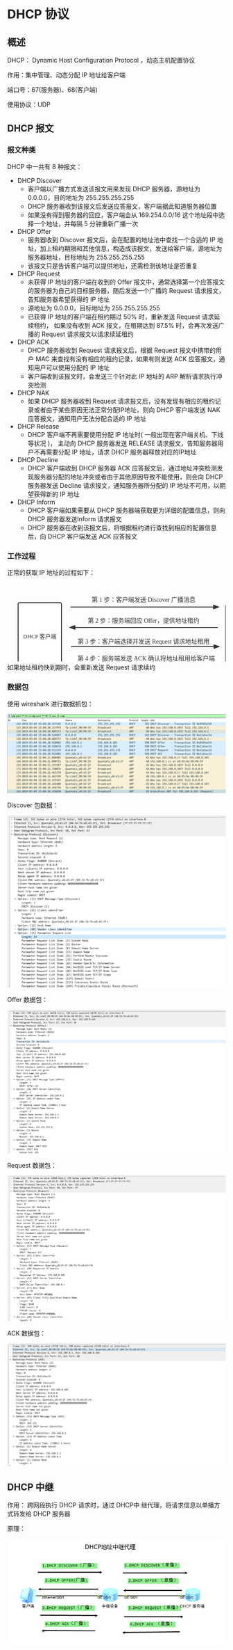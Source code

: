 # DHCP 协议

## 概述

DHCP： Dynamic Host Configuration Protocol ，动态主机配置协议

作用：集中管理、动态分配 IP 地址给客户端

端口号：67(服务器)、68(客户端)

使用协议：UDP

## DHCP 报文

### 报文种类

DHCP 中一共有 8 种报文：

+ DHCP  Discover 
  + 客户端以广播方式发送该报文用来发现 DHCP 服务器，源地址为 0.0.0.0，目的地址为 255.255.255.255  
  + DHCP 服务器收到该报文后发送应答报文，客户端据此知道服务器位置
  + 如果没有得到服务器的回应，客户端会从 169.254.0.0/16 这个地址段中选择一个地址，并每隔 5 分钟重新广播一次
+ DHCP  Offer
  + 服务器收到 Discover 报文后，会在配置的地址池中查找一个合适的 IP 地址，加上租约期限和其他信息，构造成该报文，发送给客户端，源地址为服务器地址，目标地址为 255.255.255.255
  + 该报文只是告诉客户端可以提供地址，还需检测该地址是否重复
+ DHCP  Request
  + 未获得 IP 地址的客户端在收到的 Offer 报文中，通常选择第一个应答报文的服务器为自己的目标服务器，随后发送一个广播的 Request 请求报文，告知服务器希望获得的 IP 地址
  + 源地址为 0.0.0.0，目标地址为 255.255.255.255
  + 已获得 IP 地址的客户端在租约期过 50% 时，重新发送 Request 请求延续租约， 如果没有收到 ACK 报文，在租期达到 87.5% 时，会再次发送广播的 Request 请求报文以请求续延租约
+ DHCP  ACK
  +  DHCP 服务器收到 Request 请求报文后，根据 Request 报文中携带的用户 MAC 来查找有没有相应的租约记录，如果有则发送 ACK 应答报文，通知用户可以使用分配的 IP 地址 
  + 客户端收到该报文时，会发送三个针对此 IP 地址的 ARP 解析请求执行冲突检测
+ DHCP  NAK
  +  如果 DHCP 服务器收到 Request 请求报文后，没有发现有相应的租约记录或者由于某些原因无法正常分配IP地址，则向 DHCP 客户端发送 NAK 应答报文，通知用户无法分配合适的 IP 地址 
+ DHCP  Release
  +  DHCP 客户端不再需要使用分配 IP 地址时( 一般出现在客户端关机、下线等状况 )， 主动向 DHCP 服务器发送 RELEASE 请求报文，告知服务器用户不再需要分配 IP 地址，请求 DHCP 服务器释放对应的IP地址 
+ DHCP  Decline
  +  DHCP 客户端收到 DHCP 服务器 ACK 应答报文后，通过地址冲突检测发现服务器分配的地址冲突或者由于其他原因导致不能使用，则会向 DHCP 服务器发送 Decline 请求报文，通知服务器所分配的 IP 地址不可用，以期望获得新的 IP 地址 
+ DHCP  Inform
  +  DHCP 客户端如果需要从 DHCP 服务器端获取更为详细的配置信息，则向 DHCP 服务器发送Inform 请求报文 
  +  DHCP 服务器在收到该报文后，将根据租约进行查找到相应的配置信息后，向 DHCP 客户端发送 ACK 应答报文 

### 工作过程

正常的获取 IP 地址的过程如下：

<svg id="SvgjsSvg1006" width="631" height="227" xmlns="http://www.w3.org/2000/svg" version="1.1" xmlns:xlink="http://www.w3.org/1999/xlink" xmlns:svgjs="http://svgjs.com/svgjs"><defs id="SvgjsDefs1007"><marker id="SvgjsMarker1022" markerWidth="14" markerHeight="10" refX="10" refY="5" viewBox="0 0 14 10" orient="auto" markerUnits="userSpaceOnUse" stroke-dasharray="0,0"><path id="SvgjsPath1023" d="M0,0 L14,5 L0,10 L0,0" fill="#323232" stroke="#323232" stroke-width="1"></path></marker><marker id="SvgjsMarker1032" markerWidth="14" markerHeight="10" refX="10" refY="5" viewBox="0 0 14 10" orient="auto" markerUnits="userSpaceOnUse" stroke-dasharray="0,0"><path id="SvgjsPath1033" d="M0,0 L14,5 L0,10 L0,0" fill="#323232" stroke="#323232" stroke-width="1"></path></marker><marker id="SvgjsMarker1042" markerWidth="14" markerHeight="10" refX="10" refY="5" viewBox="0 0 14 10" orient="auto" markerUnits="userSpaceOnUse" stroke-dasharray="0,0"><path id="SvgjsPath1043" d="M0,0 L14,5 L0,10 L0,0" fill="#323232" stroke="#323232" stroke-width="1"></path></marker><marker id="SvgjsMarker1052" markerWidth="14" markerHeight="10" refX="10" refY="5" viewBox="0 0 14 10" orient="auto" markerUnits="userSpaceOnUse" stroke-dasharray="0,0"><path id="SvgjsPath1053" d="M0,0 L14,5 L0,10 L0,0" fill="#323232" stroke="#323232" stroke-width="1"></path></marker></defs><g id="SvgjsG1008" transform="translate(25,46)"><path id="SvgjsPath1009" d="M 0 4Q 0 0 4 0L 96 0Q 100 0 100 4L 100 148Q 100 152 96 152L 4 152Q 0 152 0 148Z" stroke="rgba(50,50,50,1)" stroke-width="2" fill-opacity="1" fill="#ffffff"></path><g id="SvgjsG1010"><text id="SvgjsText1011" font-family="微软雅黑" text-anchor="middle" font-size="13px" width="80px" fill="#323232" font-weight="400" align="middle" lineHeight="125%" anchor="middle" family="微软雅黑" size="13px" weight="400" font-style="" opacity="1" y="66.375" transform="rotate(0)"><tspan id="SvgjsTspan1012" dy="16" x="50"><tspan id="SvgjsTspan1013" style="text-decoration:;">DHCP 客户端</tspan></tspan></text></g></g><g id="SvgjsG1014" transform="translate(504,50)"><path id="SvgjsPath1015" d="M 0 4Q 0 0 4 0L 98 0Q 102 0 102 4L 102 148Q 102 152 98 152L 4 152Q 0 152 0 148Z" stroke="rgba(50,50,50,1)" stroke-width="2" fill-opacity="1" fill="#ffffff"></path><g id="SvgjsG1016"><text id="SvgjsText1017" font-family="微软雅黑" text-anchor="middle" font-size="13px" width="82px" fill="#323232" font-weight="400" align="middle" lineHeight="125%" anchor="middle" family="微软雅黑" size="13px" weight="400" font-style="" opacity="1" y="66.375" transform="rotate(0)"><tspan id="SvgjsTspan1018" dy="16" x="51"><tspan id="SvgjsTspan1019" style="text-decoration:;">DHCP 服务端</tspan></tspan></text></g></g><g id="SvgjsG1020"><path id="SvgjsPath1021" d="M146 56L315.5 56L315.5 56L485 56" stroke="#323232" stroke-width="2" fill="none" marker-end="url(#SvgjsMarker1022)"></path></g><g id="SvgjsG1024" transform="translate(156,25)"><path id="SvgjsPath1025" d="M 0 0L 317 0L 317 25L 0 25Z" stroke="none" fill="none"></path><g id="SvgjsG1026"><text id="SvgjsText1027" font-family="微软雅黑" text-anchor="middle" font-size="14px" width="317px" fill="#323232" font-weight="400" align="middle" lineHeight="125%" anchor="middle" family="微软雅黑" size="14px" weight="400" font-style="" opacity="1" y="1.75" transform="rotate(0)"><tspan id="SvgjsTspan1028" dy="17" x="158.5"><tspan id="SvgjsTspan1029" style="text-decoration:;">第 1 步：客户端发送 Discover 广播消息</tspan></tspan></text></g></g><g id="SvgjsG1030"><path id="SvgjsPath1031" d="M486 103L316.5 103L316.5 103L147 103" stroke="#323232" stroke-width="2" fill="none" marker-end="url(#SvgjsMarker1032)"></path></g><g id="SvgjsG1034" transform="translate(156,73)"><path id="SvgjsPath1035" d="M 0 0L 317 0L 317 25L 0 25Z" stroke="none" fill="none"></path><g id="SvgjsG1036"><text id="SvgjsText1037" font-family="微软雅黑" text-anchor="middle" font-size="14px" width="317px" fill="#323232" font-weight="400" align="middle" lineHeight="125%" anchor="middle" family="微软雅黑" size="14px" weight="400" font-style="" opacity="1" y="1.75" transform="rotate(0)"><tspan id="SvgjsTspan1038" dy="17" x="158.5"><tspan id="SvgjsTspan1039" style="text-decoration:;">第 2 步：服务端回应 Offer，提供地址租约</tspan></tspan></text></g></g><g id="SvgjsG1040"><path id="SvgjsPath1041" d="M147 147L316.5 147L316.5 147L486 147" stroke="#323232" stroke-width="2" fill="none" marker-end="url(#SvgjsMarker1042)"></path></g><g id="SvgjsG1044" transform="translate(156,121)"><path id="SvgjsPath1045" d="M 0 0L 317 0L 317 25L 0 25Z" stroke="none" fill="none"></path><g id="SvgjsG1046"><text id="SvgjsText1047" font-family="微软雅黑" text-anchor="middle" font-size="14px" width="317px" fill="#323232" font-weight="400" align="middle" lineHeight="125%" anchor="middle" family="微软雅黑" size="14px" weight="400" font-style="" opacity="1" y="1.75" transform="rotate(0)"><tspan id="SvgjsTspan1048" dy="17" x="158.5"><tspan id="SvgjsTspan1049" style="text-decoration:;">第 3 步：客户端选择并发送 Request 请求地址租用</tspan></tspan></text></g></g><g id="SvgjsG1050"><path id="SvgjsPath1051" d="M486 188L318 188L318 188L150 188" stroke="#323232" stroke-width="2" fill="none" marker-end="url(#SvgjsMarker1052)"></path></g><g id="SvgjsG1054" transform="translate(156,161)"><path id="SvgjsPath1055" d="M 0 0L 329 0L 329 23L 0 23Z" stroke="none" fill="none"></path><g id="SvgjsG1056"><text id="SvgjsText1057" font-family="微软雅黑" text-anchor="middle" font-size="14px" width="329px" fill="#323232" font-weight="400" align="middle" lineHeight="125%" anchor="middle" family="微软雅黑" size="14px" weight="400" font-style="" opacity="1" y="0.75" transform="rotate(0)"><tspan id="SvgjsTspan1058" dy="17" x="164.5"><tspan id="SvgjsTspan1059" style="text-decoration:;">第 4 步：服务端发送 ACK 确认将地址租用给客户端</tspan></tspan></text></g></g></svg>
如果地址租约快到期时，会重新发送 Request 请求续约

### 数据包

使用 wireshark 进行数据抓包：

![discover](./images/DHCP1.png)

Discover 包数据：

![dhcp2](./images/DHCP2.png)

Offer 数据包：

![dhcp3](./images/DHCP3.png)

Request 数据包：

![dhcp4](./images/DHCP4.png)

ACK 数据包：

![dhcp5](./images/DHCP5.png)

## DHCP 中继

作用： 跨网段执行 DHCP 请求时，通过 DHCP中 继代理，将请求信息以单播方式转发给 DHCP 服务器 

原理：

![dhcp6](./images/DHCP6.png)





